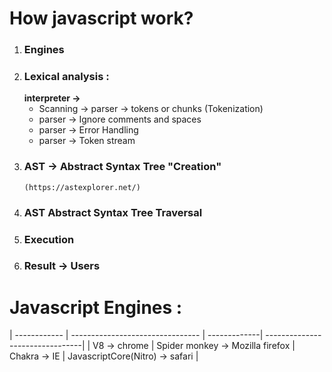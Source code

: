 # How javascript work?
1. ### Engines
2. ### Lexical analysis :
   **interpreter ->**
   - Scanning -> parser -> tokens or chunks  (Tokenization)
   - parser ->   Ignore comments and spaces
   - parser ->   Error Handling
   - parser ->   Token stream
3. ### AST -> Abstract Syntax Tree "Creation"
       (https://astexplorer.net/)
5. ### AST Abstract Syntax Tree Traversal
6. ### Execution
7. ### Result -> Users
   
# Javascript Engines :
| ------------ | -------------------------------- | -------------| --------------------------------|
| V8 -> chrome | Spider monkey -> Mozilla firefox | Chakra -> IE | JavascriptCore(Nitro) -> safari |
   
